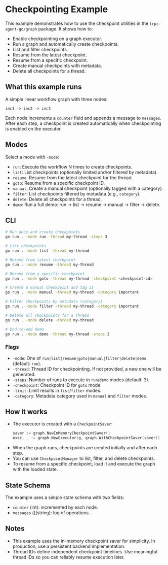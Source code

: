 # Checkpointing Example

This example demonstrates how to use the checkpoint utilities in the `trpc-agent-go/graph` package. It shows how to:

- Enable checkpointing on a graph executor.
- Run a graph and automatically create checkpoints.
- List and filter checkpoints.
- Resume from the latest checkpoint.
- Resume from a specific checkpoint.
- Create manual checkpoints with metadata.
- Delete all checkpoints for a thread.

## What this example runs

A simple linear workflow graph with three nodes:

```
inc1 -> inc2 -> inc3
```

Each node increments a `counter` field and appends a message to `messages`. After each step, a checkpoint is created automatically when checkpointing is enabled on the executor.

## Modes

Select a mode with `-mode`:

- `run`: Execute the workflow N times to create checkpoints.
- `list`: List checkpoints (optionally limited and/or filtered by metadata).
- `resume`: Resume from the latest checkpoint for the thread.
- `goto`: Resume from a specific checkpoint ID.
- `manual`: Create a manual checkpoint (optionally tagged with a category).
- `filter`: List checkpoints filtered by metadata (e.g., `category`).
- `delete`: Delete all checkpoints for a thread.
- `demo`: Run a full demo: run -> list -> resume -> manual -> filter -> delete.

## CLI

```bash
# Run once and create checkpoints
go run . -mode run -thread my-thread -steps 3

# List checkpoints
go run . -mode list -thread my-thread

# Resume from latest checkpoint
go run . -mode resume -thread my-thread

# Resume from a specific checkpoint
go run . -mode goto -thread my-thread -checkpoint <checkpoint-id>

# Create a manual checkpoint and tag it
go run . -mode manual -thread my-thread -category important

# Filter checkpoints by metadata (category)
go run . -mode filter -thread my-thread -category important

# Delete all checkpoints for a thread
go run . -mode delete -thread my-thread

# End-to-end demo
go run . -mode demo -thread my-thread -steps 3
```

### Flags

- `-mode`: One of `run|list|resume|goto|manual|filter|delete|demo` (default: `run`).
- `-thread`: Thread ID for checkpointing. If not provided, a new one will be generated.
- `-steps`: Number of runs to execute in `run`/`demo` modes (default: 3).
- `-checkpoint`: Checkpoint ID for `goto` mode.
- `-limit`: Limit results in `list`/`filter` modes.
- `-category`: Metadata category used in `manual` and `filter` modes.

## How it works

- The executor is created with a `CheckpointSaver`:
  ```go
  saver := graph.NewInMemoryCheckpointSaver()
  exec, _ := graph.NewExecutor(g, graph.WithCheckpointSaver(saver))
  ```
- When the graph runs, checkpoints are created initially and after each step.
- You can use `CheckpointManager` to list, filter, and delete checkpoints.
- To resume from a specific checkpoint, load it and execute the graph with the loaded state.

## State Schema

The example uses a simple state schema with two fields:

- `counter` (int): incremented by each node.
- `messages` ([]string): log of operations.

## Notes

- This example uses the in-memory checkpoint saver for simplicity. In production,
  use a persistent backend implementation.
- Thread IDs define independent checkpoint timelines. Use meaningful thread IDs so
  you can reliably resume execution later.

